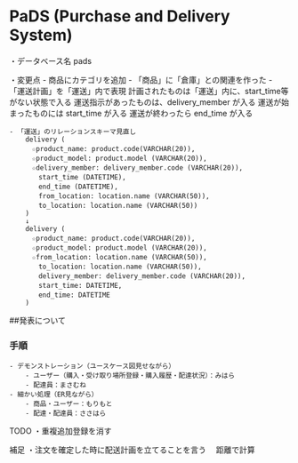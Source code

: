 # PaDS (Purchase and Delivery System)

・データベース名
	pads

・変更点
	- 商品にカテゴリを追加
	- 「商品」に「倉庫」との関連を作った
	- 「運送計画」を「運送」内で表現
		計画されたものは「運送」内に、start_time等がない状態で入る
		運送指示があったものは、delivery_member が入る
		運送が始まったものには start_time が入る
		運送が終わったら end_time が入る

	- 「運送」のリレーションスキーマ見直し
		delivery (
		　☆product_name: product.code(VARCHAR(20)),
		　☆product_model: product.model (VARCHAR(20)),
		　☆delivery_member: delivery_member.code (VARCHAR(20)),
		　　start_time (DATETIME),
		　　end_time (DATETIME),
		　　from_location: location.name (VARCHAR(50)),
		　　to_location: location.name (VARCHAR(50))
		)
		↓
		delivery (
		　☆product_name: product.code(VARCHAR(20)),
		　☆product_model: product.model (VARCHAR(20)),
		　☆from_location: location.name (VARCHAR(50)),
		　　to_location: location.name (VARCHAR(50)),
		　　delivery_member: delivery_member.code (VARCHAR(20)),
		　　start_time: DATETIME,
		　　end_time: DATETIME
		)

##発表について
### 手順
	- デモンストレーション（ユースケース図見せながら）
		- ユーザー（購入・受け取り場所登録・購入履歴・配達状況）：みはら
		- 配達員：まさむね
	- 細かい処理（ER見ながら）
		- 商品・ユーザー：もりもと
		- 配達・配達員：ささはら


TODO
・重複追加登録を消す

補足
・注文を確定した時に配送計画を立てることを言う
　距離で計算
　